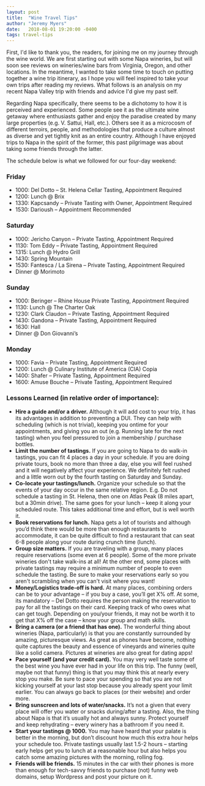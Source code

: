 ```yaml
---
layout: post
title:  "Wine Travel Tips"
author: "Jeremy Myers"
date:   2018-08-01 19:20:00 -0400
tags: travel-tips
---
```


First, I'd like to thank you, the readers, for joining me on my journey through the wine world.  We are first starting out with some Napa wineries, but will soon see reviews on wineries/wine bars from Virginia, Oregon, and other locations.  In the meantime, I wanted to take some time to touch on putting together a wine trip itinerary, as I hope you will feel inspired to take your own trips after reading my reviews.  What follows is an analysis on my recent Napa Valley trip with friends and advice I'd give my past self.  

Regarding Napa specifically, there seems to be a dichotomy to how it is perceived and experienced.  Some people see it as the ultimate wine getaway where enthusiasts gather and enjoy the paradise created by many large properties (e.g. V. Sattui, Hall, etc.).  Others see it as a microcosm of different terroirs, people, and methodologies that produce a culture almost as diverse and yet tightly knit as an entire country.  Although I have enjoyed trips to Napa in the spirit of the former, this past pilgrimage was about taking some friends through the latter.

The schedule below is what we followed for our four-day weekend:

### Friday
* 1000: Del Dotto – St. Helena Cellar Tasting, Appointment Required
* 1200: Lunch @ Brix
* 1330: Kapcsandy – Private Tasting with Owner, Appointment Required
* 1530: Darioush – Appointment Recommended

### Saturday
* 1000: Jericho Canyon – Private Tasting, Appointment Required
* 1130: Tom Eddy – Private Tasting, Appointment Required
* 1315: Lunch @ Hydro Grill
* 1430: Spring Mountain
* 1530: Fantesca / La Sirena – Private Tasting, Appointment Required
* Dinner @ Morimoto

### Sunday
* 1000: Beringer – Rhine House Private Tasting, Appointment Required
* 1130: Lunch @ The Charter Oak
* 1230: Clark Claudon – Private Tasting, Appointment Required
* 1430: Gandona – Private Tasting, Appointment Required
* 1630: Hall
* Dinner @ Don Giovanni’s

### Monday
* 1000: Favia – Private Tasting, Appointment Required
* 1200: Lunch @ Culinary Institute of America (CIA) Copia
* 1400: Shafer – Private Tasting, Appointment Required
* 1600: Amuse Bouche – Private Tasting, Appointment Required


### Lessons Learned (in relative order of importance):
* **Hire a guide and/or a driver.**  Although it will add cost to your trip, it has its advantages in addition to preventing a DUI.  They can help with scheduling (which is not trivial), keeping you ontime for your appointments, and giving you an out (e.g. Running late for the next tasting) when you feel pressured to join a membership / purchase bottles.
* **Limit the number of tastings.**  If you are going to Napa to do walk-in tastings, you can fit 4 places a day in your schedule.  If you are doing private tours, book no more than three a day, else you will feel rushed and it will negatively affect your experience.  We definitely felt rushed and a little worn out by the fourth tasting on Saturday and Sunday.
* **Co-locate your tastings/lunch.**  Organize your schedule so that the events of your day occur in the same relative region.  E.g. Do not schedule a tasting in St. Helena, then one on Atlas Peak (8 miles apart, but a 30min drive).  The same goes for your lunch – keep it along your scheduled route.  This takes additional time and effort, but is well worth it.
* **Book reservations for lunch.**  Napa gets a lot of tourists and although you’d think there would be more than enough restaurants to accommodate, it can be quite difficult to find a restaurant that can seat 6-8 people along your route during crunch time (lunch).
* **Group size matters.**  If you are traveling with a group, many places require reservations (some even at 6 people).  Some of the more private wineries don't take walk-ins at all!  At the other end, some places with private tastings may require a minimum number of people to even schedule the tasting.  Be sure to make your reservations early so you aren't scrambling when you can't visit where you want!
* **Money/Logistics trade-off is hard.**  At many places, combining orders can be to your advantage – if you buy a case, you’ll get X% off.  At some, its mandatory – Del Dotto requires the person making the reservation to pay for all the tastings on their card.  Keeping track of who owes what can get tough.  Depending on you/your friends, it may not be worth it to get that X% off the case – know your group and math skills.
* **Bring a camera (or a friend that has one).**  The wonderful thing about wineries (Napa, particularly) is that you are constantly surrounded by amazing, picturesque views.  As great as phones have become, nothing quite captures the beauty and essence of vineyards and wineries quite like a solid camera.  Pictures at wineries are also great for dating apps!
* **Pace yourself (and your credit card).**  You may very well taste some of the best wine you have ever had in your life on this trip.  The funny (well, maybe not that funny) thing is that you may think this at nearly every stop you make.  Be sure to pace your spending so that you are not kicking yourself at your last stop because you already spent your limit earlier.  You can always go back to places (or their website) and order more.
* **Bring sunscreen and lots of water/snacks.**  It’s not a given that every place will offer you water or snacks during/after a tasting.  Also, the thing about Napa is that it’s usually hot and always sunny.  Protect yourself and keep rehydrating – every winery has a bathroom if you need it.  
* **Start your tastings @ 1000.**  You may have heard that your palate is better in the morning, but don’t discount how much this extra hour helps your schedule too.  Private tastings usually last 1.5-2 hours – starting early helps get you to lunch at a reasonable hour but also helps you catch some amazing pictures with the morning, rolling fog.
* **Friends will be friends.**  15 minutes in the car with their phones is more than enough for tech-savvy friends to purchase (not) funny web domains, setup Wordpress and post your picture on it.

